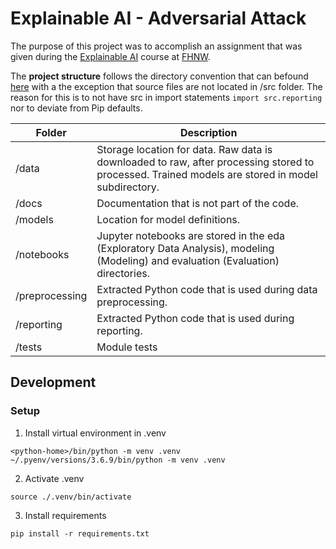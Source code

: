 # Explainable AI - Adversarial Attack

The purpose of this project was to accomplish an assignment that was given during the
[Explainable AI](https://www.fhnw.ch/de/weiterbildung/technik/explainable-ai) course at
[FHNW](https://www.fhnw.ch).

[//]: # (TODO: write idea)

The **project structure** follows the directory convention that can
befound [here](https://towardsdatascience.com/manage-your-data-science-project-structure-in-early-stage-95f91d4d0600)
with a the exception that source files are not located in /src folder. The reason for this is to not have src in import
statements `import src.reporting` nor to deviate from Pip defaults.

| Folder         | Description                                                                                                                                      |
|----------------|--------------------------------------------------------------------------------------------------------------------------------------------------|
| /data          | Storage location for data. Raw data is downloaded to raw, after processing stored to processed. Trained models are stored in model subdirectory. |
| /docs          | Documentation that is not part of the code.                                                                                                      |
| /models        | Location for model definitions.                                                                                                                  |
| /notebooks     | Jupyter notebooks are stored in the eda (Exploratory Data Analysis), modeling (Modeling) and evaluation (Evaluation) directories.                |
| /preprocessing | Extracted Python code that is used during data preprocessing.                                                                                    |
| /reporting     | Extracted Python code that is used during reporting.                                                                                             |
| /tests         | Module tests                                                                                                                                     |

## Development

### Setup

1. Install virtual environment in .venv

```
<python-home>/bin/python -m venv .venv
~/.pyenv/versions/3.6.9/bin/python -m venv .venv
```

2. Activate .venv

```
source ./.venv/bin/activate
```

3. Install requirements

```
pip install -r requirements.txt 
```
